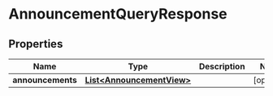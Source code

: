 

# AnnouncementQueryResponse


## Properties

| Name | Type | Description | Notes |
|------------ | ------------- | ------------- | -------------|
|**announcements** | [**List&lt;AnnouncementView&gt;**](AnnouncementView.md) |  |  [optional] |



